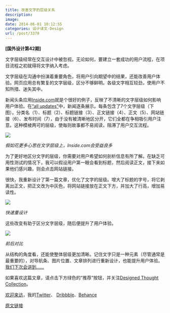 ```yaml
---
title: 改善文字的层级关系
description: 
image: 
date: 2014-06-01 10:12:55
categories: 设计译文-Design
url: /post/3370
---
```


**[国外设计第42期]**

文字层级经常在交互设计中被忽视。无论如何，要建立一套成功的用户流程，在项目流程之初就得将文字纳入考虑。

文字层级在沟通中扮演着重要角色，将用户引向期望中的结果，还能改善用户体验。网页应用总有繁复的文字层级，区分不够鲜明。各级文字相互较劲，使用户不知所措、迷失其中。

新闻头条应用[Inside.com](https://www.inside.com/all)就是个很好的例子，反映了不清晰的文字层级如何影响用户体验。在[“all updates”](https://www.inside.com/all)中，新闻逐条展示。每条包含了7个文字层级（下图）。分类名（1）、标题（2）、标题链接（3）、正文链接（4）、正文（5）、网站链接（6）、发布时间（7），由于没有被清晰地区分开，它们全都在争相吸引用户注意。这种模棱两可的层级，使每则故事都不易阅读，阻滞了用户交互流程。

![](https://cdn.victor42.work/posts/2014-06/06-01/1-wEeg4TfGzt0_LshR8lAucg.jpeg)

*假如花更多心思在文字层级上，Inside.com会受益良多*

为了更好地区分文字的层级，你需要对用户希望如何剖析信息有所了解。在缺乏可用性测试的情况下，我可以假设用户第一眼会看到标题，然后阅读正文，接下来如果他们感兴趣，则会点击网站链接。

很快，我重新设计了第一篇文章，优化了文字的层级。增大了标题的字号，将它剥离出正文，把正文改为中灰色，将网站链接放在正文下方，并加大了行高，增加易读性。

![](https://cdn.victor42.work/posts/2014-06/06-01/1-uXiDWuzPCKUDzPv-gSvXMg.jpeg)

*快速重设计*

这些改变有助于区分文字层级，随后便提升了用户体验。

![](https://cdn.victor42.work/posts/2014-06/06-01/1-jUFyzIwlmKBnC91cFO9vmg.jpeg)

*前后对比*

从结构的角度看，还能使整体层级更加清晰。记住文字只是一种元素（尽管通常是最重要的），对导航条、图片位置、文章排列进行重新设计，也能提升用户体验。[我们下次会讲到……](https://medium.com/designed-thought/e3fae297c5bf)

如果喜欢这篇文章，请点击下方绿色的“推荐”按钮，并关注[Designed Thought Collection](https://medium.com/designed-thought)。

[欢迎来访](http://andrewcoyle.com/)，我的[Twitter](https://twitter.com/CoyleAndrew)、 [Dribbble](https://dribbble.com/AndrewCoyleDesign)、[Behance](https://www.behance.net/andrewcoyle)

[原文链接](https://medium.com/designed-thought/creating-better-typographic-hierarchy-1148a46b2fc)